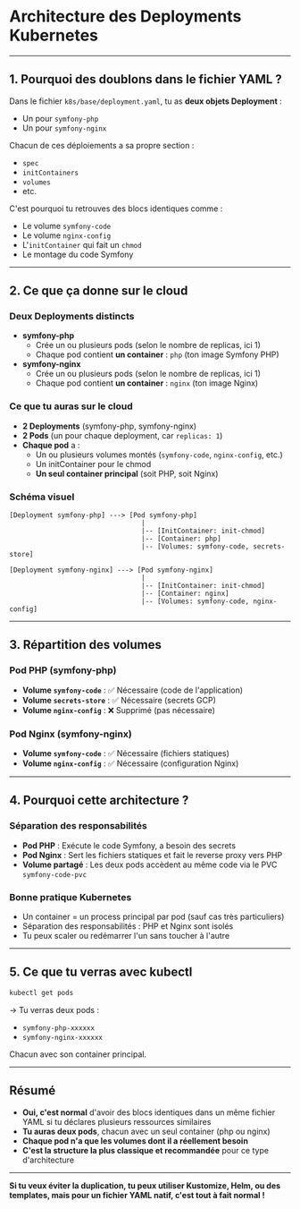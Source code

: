 # Architecture des Deployments Kubernetes

---

## 1. Pourquoi des doublons dans le fichier YAML ?

Dans le fichier `k8s/base/deployment.yaml`, tu as **deux objets Deployment** :
- Un pour `symfony-php`
- Un pour `symfony-nginx`

Chacun de ces déploiements a sa propre section :
- `spec`
- `initContainers`
- `volumes`
- etc.

C'est pourquoi tu retrouves des blocs identiques comme :
- Le volume `symfony-code`
- Le volume `nginx-config`
- L'`initContainer` qui fait un `chmod`
- Le montage du code Symfony

---

## 2. Ce que ça donne sur le cloud

### **Deux Deployments distincts**
- **symfony-php**
  - Crée un ou plusieurs pods (selon le nombre de replicas, ici 1)
  - Chaque pod contient **un container** : `php` (ton image Symfony PHP)
- **symfony-nginx**
  - Crée un ou plusieurs pods (selon le nombre de replicas, ici 1)
  - Chaque pod contient **un container** : `nginx` (ton image Nginx)

### **Ce que tu auras sur le cloud**
- **2 Deployments** (symfony-php, symfony-nginx)
- **2 Pods** (un pour chaque deployment, car `replicas: 1`)
- **Chaque pod** a :
  - Un ou plusieurs volumes montés (`symfony-code`, `nginx-config`, etc.)
  - Un initContainer pour le chmod
  - **Un seul container principal** (soit PHP, soit Nginx)

### **Schéma visuel**
```
[Deployment symfony-php] ---> [Pod symfony-php]
                                 |
                                 |-- [InitContainer: init-chmod]
                                 |-- [Container: php]
                                 |-- [Volumes: symfony-code, secrets-store]

[Deployment symfony-nginx] ---> [Pod symfony-nginx]
                                 |
                                 |-- [InitContainer: init-chmod]
                                 |-- [Container: nginx]
                                 |-- [Volumes: symfony-code, nginx-config]
```

---

## 3. Répartition des volumes

### **Pod PHP (symfony-php)**
- **Volume `symfony-code`** : ✅ Nécessaire (code de l'application)
- **Volume `secrets-store`** : ✅ Nécessaire (secrets GCP)
- **Volume `nginx-config`** : ❌ Supprimé (pas nécessaire)

### **Pod Nginx (symfony-nginx)**
- **Volume `symfony-code`** : ✅ Nécessaire (fichiers statiques)
- **Volume `nginx-config`** : ✅ Nécessaire (configuration Nginx)

---

## 4. Pourquoi cette architecture ?

### **Séparation des responsabilités**
- **Pod PHP** : Exécute le code Symfony, a besoin des secrets
- **Pod Nginx** : Sert les fichiers statiques et fait le reverse proxy vers PHP
- **Volume partagé** : Les deux pods accèdent au même code via le PVC `symfony-code-pvc`

### **Bonne pratique Kubernetes**
- Un container = un process principal par pod (sauf cas très particuliers)
- Séparation des responsabilités : PHP et Nginx sont isolés
- Tu peux scaler ou redémarrer l'un sans toucher à l'autre

---

## 5. Ce que tu verras avec kubectl

```bash
kubectl get pods
```
→ Tu verras deux pods :
- `symfony-php-xxxxxx`
- `symfony-nginx-xxxxxx`

Chacun avec son container principal.

---

## Résumé

- **Oui, c'est normal** d'avoir des blocs identiques dans un même fichier YAML si tu déclares plusieurs ressources similaires
- **Tu auras deux pods**, chacun avec un seul container (php ou nginx)
- **Chaque pod n'a que les volumes dont il a réellement besoin**
- **C'est la structure la plus classique et recommandée** pour ce type d'architecture

---

**Si tu veux éviter la duplication, tu peux utiliser Kustomize, Helm, ou des templates, mais pour un fichier YAML natif, c'est tout à fait normal !** 